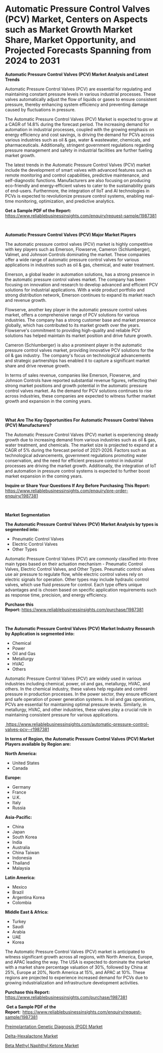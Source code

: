 <p><h1>Automatic Pressure Control Valves (PCV) Market, Centers on Aspects such as Market Growth Market Share, Market Opportunity, and Projected Forecasts Spanning from 2024 to 2031</h1></p><p><strong>Automatic Pressure Control Valves (PCV) Market Analysis and Latest Trends</strong></p>
<p><p>Automatic Pressure Control Valves (PCV) are essential for regulating and maintaining constant pressure levels in various industrial processes. These valves automatically adjust the flow of liquids or gases to ensure consistent pressure, thereby enhancing system efficiency and preventing damage caused by fluctuations in pressure.</p><p>The Automatic Pressure Control Valves (PCV) Market is expected to grow at a CAGR of 14.8% during the forecast period. The increasing demand for automation in industrial processes, coupled with the growing emphasis on energy efficiency and cost savings, is driving the demand for PCVs across various industries such as oil & gas, water & wastewater, chemicals, and pharmaceuticals. Additionally, stringent government regulations regarding pressure management and safety in industrial facilities are further fueling market growth.</p><p>The latest trends in the Automatic Pressure Control Valves (PCV) market include the development of smart valves with advanced features such as remote monitoring and control capabilities, predictive maintenance, and self-diagnostic functions. Manufacturers are also focusing on producing eco-friendly and energy-efficient valves to cater to the sustainability goals of end-users. Furthermore, the integration of IIoT and AI technologies in PCVs is expected to revolutionize pressure control systems, enabling real-time monitoring, optimization, and predictive analytics.</p></p>
<p><strong>Get a Sample PDF of the Report:&nbsp;</strong> <a href="https://www.reliablebusinessinsights.com/enquiry/request-sample/1987381">https://www.reliablebusinessinsights.com/enquiry/request-sample/1987381</a></p>
<p>&nbsp;</p>
<p><strong>Automatic Pressure Control Valves (PCV) Major Market Players</strong></p>
<p><p>The automatic pressure control valves (PCV) market is highly competitive with key players such as Emerson, Flowserve, Cameron (Schlumberger), Valmet, and Johnson Controls dominating the market. These companies offer a wide range of automatic pressure control valves for various applications in industries such as oil & gas, chemical, and water treatment.</p><p>Emerson, a global leader in automation solutions, has a strong presence in the automatic pressure control valves market. The company has been focusing on innovation and research to develop advanced and efficient PCV solutions for industrial applications. With a wide product portfolio and strong distribution network, Emerson continues to expand its market reach and revenue growth.</p><p>Flowserve, another key player in the automatic pressure control valves market, offers a comprehensive range of PCV solutions for various industries. The company has a strong customer base and market presence globally, which has contributed to its market growth over the years. Flowserve's commitment to providing high-quality and reliable PCV solutions has helped maintain its market position and drive future growth.</p><p>Cameron (Schlumberger) is also a prominent player in the automatic pressure control valves market, providing innovative PCV solutions for the oil & gas industry. The company's focus on technological advancements and strategic partnerships has enabled it to capture a significant market share and drive revenue growth.</p><p>In terms of sales revenue, companies like Emerson, Flowserve, and Johnson Controls have reported substantial revenue figures, reflecting their strong market positions and growth potential in the automatic pressure control valves market. As the demand for PCV solutions continues to rise across industries, these companies are expected to witness further market growth and expansion in the coming years.</p></p>
<p>&nbsp;</p>
<p><strong>What Are The Key Opportunities For Automatic Pressure Control Valves (PCV) Manufacturers?</strong></p>
<p><p>The Automatic Pressure Control Valves (PCV) market is experiencing steady growth due to increasing demand from various industries such as oil & gas, water treatment, and chemicals. The market size is projected to expand at a CAGR of 5% during the forecast period of 2021-2026. Factors such as technological advancements, government regulations promoting water conservation, and the need for efficient pressure control in industrial processes are driving the market growth. Additionally, the integration of IoT and automation in pressure control systems is expected to further boost market expansion in the coming years.</p></p>
<p><strong>Inquire or Share Your Questions If Any Before Purchasing This Report:</strong> <a href="https://www.reliablebusinessinsights.com/enquiry/pre-order-enquiry/1987381">https://www.reliablebusinessinsights.com/enquiry/pre-order-enquiry/1987381</a></p>
<p>&nbsp;</p>
<p><strong>Market Segmentation</strong></p>
<p><strong>The Automatic Pressure Control Valves (PCV) Market Analysis by types is segmented into:</strong></p>
<p><ul><li>Pneumatic Control Valves</li><li>Electric Control Valves</li><li>Other Types</li></ul></p>
<p><p>Automatic Pressure Control Valves (PCV) are commonly classified into three main types based on their actuation mechanism - Pneumatic Control Valves, Electric Control Valves, and Other Types. Pneumatic control valves use air pressure to regulate flow, while electric control valves rely on electric signals for operation. Other types may include hydraulic control valves, which use fluid pressure for control. Each type offers unique advantages and is chosen based on specific application requirements such as response time, precision, and energy efficiency.</p></p>
<p><strong>Purchase this Report:&nbsp;</strong><a href="https://www.reliablebusinessinsights.com/purchase/1987381">https://www.reliablebusinessinsights.com/purchase/1987381</a></p>
<p>&nbsp;</p>
<p><strong>The Automatic Pressure Control Valves (PCV) Market Industry Research by Application is segmented into:</strong></p>
<p><ul><li>Chemical</li><li>Power</li><li>Oil and Gas</li><li>Metallurgy</li><li>HVAC</li><li>Others</li></ul></p>
<p><p>Automatic Pressure Control Valves (PCV) are widely used in various industries including chemical, power, oil and gas, metallurgy, HVAC, and others. In the chemical industry, these valves help regulate and control pressure in production processes. In the power sector, they ensure efficient and safe operation of power generation systems. In oil and gas operations, PCVs are essential for maintaining optimal pressure levels. Similarly, in metallurgy, HVAC, and other industries, these valves play a crucial role in maintaining consistent pressure for various applications.</p></p>
<p><a href="https://www.reliablebusinessinsights.com/automatic-pressure-control-valves-pcv--r1987381">&nbsp;https://www.reliablebusinessinsights.com/automatic-pressure-control-valves-pcv--r1987381</a></p>
<p><strong>In terms of Region, the Automatic Pressure Control Valves (PCV) Market Players available by Region are:</strong></p>
<p>
    <p> <strong> North America: </strong>
        <ul>
            <li>United States</li>
            <li>Canada</li>
        </ul>
        </p> 
    <p> <strong> Europe: </strong>
        <ul>
            <li>Germany</li>
            <li>France</li>
            <li>U.K.</li>
            <li>Italy</li>
            <li>Russia</li>
        </ul>
        </p> 
    <p> <strong> Asia-Pacific: </strong>
        <ul>
            <li>China</li>
            <li>Japan</li>
            <li>South Korea</li>
            <li>India</li>
            <li>Australia</li>
            <li>China Taiwan</li>
            <li>Indonesia</li>
            <li>Thailand</li>
            <li>Malaysia</li>
        </ul>
        </p> 
    <p> <strong> Latin America: </strong>
        <ul>
            <li>Mexico</li>
            <li>Brazil</li>
            <li>Argentina Korea</li>
            <li>Colombia</li>
        </ul>
        </p> 
    <p> <strong> Middle East & Africa: </strong>
        <ul>
            <li>Turkey</li>
            <li>Saudi</li>
            <li>Arabia</li>
            <li>UAE</li>
            <li>Korea</li>
        </ul>
    </p>
    </p>
<p><p>The Automatic Pressure Control Valves (PCV) market is anticipated to witness significant growth across all regions, with North America, Europe, and APAC leading the way. The USA is expected to dominate the market with a market share percentage valuation of 30%, followed by China at 25%, Europe at 20%, North America at 15%, and APAC at 10%. These regions are projected to experience increased demand for PCVs due to growing industrialization and infrastructure development activities.</p></p>
<p><strong>Purchase this Report: </strong><a href="https://www.reliablebusinessinsights.com/purchase/1987381">https://www.reliablebusinessinsights.com/purchase/1987381</a></p>
<p>&nbsp;<strong>Get a Sample PDF of the Report:&nbsp;&nbsp;</strong><a href="https://www.reliablebusinessinsights.com/enquiry/request-sample/1987381">https://www.reliablebusinessinsights.com/enquiry/request-sample/1987381</a></p>
<p><strong></strong></p>
<p><p><a href="https://www.linkedin.com/pulse/market-forecast-global-preimplantation-genetic-diagnosis-zbpce?trackingId=I%2B8%2FzCioCmfbMZ6IHUxkjQ%3D%3D">Preimplantation Genetic Diagnosis (PGD) Market</a></p><p><a href="https://www.linkedin.com/pulse/global-delta-hexalactone-market-trends-insights-growth-opportunities-kmf6c">Delta-Hexalactone Market</a></p><p><a href="https://www.linkedin.com/pulse/comprehensive-analysis-global-beta-methyl-naphthyl-ketone-lu6oc">Beta Methyl Naphthyl Ketone Market</a></p></p>